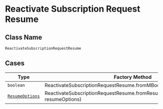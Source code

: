 
# Reactivate Subscription Request Resume

## Class Name

`ReactivateSubscriptionRequestResume`

## Cases

| Type | Factory Method |
|  --- | --- |
| `boolean` | ReactivateSubscriptionRequestResume.fromMBoolean(boolean mBoolean) |
| [`ResumeOptions`](../../../doc/models/resume-options.md) | ReactivateSubscriptionRequestResume.fromResumeOptions(ResumeOptions resumeOptions) |


